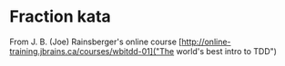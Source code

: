 # Fraction kata
From J. B. (Joe) Rainsberger's online course [http://online-training.jbrains.ca/courses/wbitdd-01]("The world's best intro to TDD")

